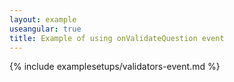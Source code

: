 ```yaml
---
layout: example
useangular: true
title: Example of using onValidateQuestion event
---
```


{% include examplesetups/validators-event.md %}